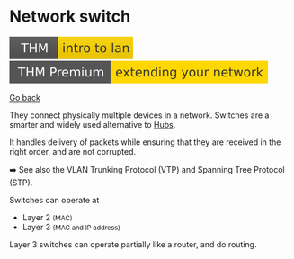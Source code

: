 # Network switch

[![introtolan](../../../../cybersecurity/_badges/thm/introtolan.svg)](https://tryhackme.com/room/introtolan)
[![extendingyournetwork](../../../../cybersecurity/_badges/thmp/extendingyournetwork.svg)](https://tryhackme.com/room/extendingyournetwork)

[Go back](../index.md#networking-devices)

<div class="row row-cols-md-2"><div>

They connect physically multiple devices in a network. Switches are a smarter and widely used alternative to [Hubs](hub.md).

It handles delivery of packets while ensuring that they are received in the right order, and are not corrupted.

➡️ See also the VLAN Trunking Protocol (VTP) and Spanning Tree Protocol (STP).
</div><div>

Switches can operate at

* Layer 2 <small>(MAC)</small>
* Layer 3 <small>(MAC and IP address)</small>

Layer 3 switches can operate partially like a router, and do routing.
</div></div>